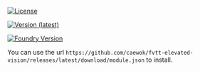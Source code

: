 [![License](https://img.shields.io/github/license/caewok/fvtt-elevated-vision)](LICENSE)

[![Version (latest)](https://img.shields.io/github/v/release/caewok/fvtt-elevated-vision)](https://github.com/caewok/fvtt-elevation-ruler/releases/latest)

[![Foundry Version](https://img.shields.io/badge/dynamic/json.svg?url=https://github.com/caewok/fvtt-elevated-vision/releases/latest/download/module.json&label=Foundry%20Version&query=$.compatibleCoreVersion&colorB=blueviolet)](https://github.com/caewok/fvtt-elevated-vision/releases/latest)


You can use the url `https://github.com/caewok/fvtt-elevated-vision/releases/latest/download/module.json` to install. 

